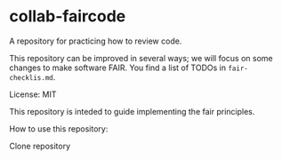 # collab-faircode
A repository for practicing how to review code.

This repository can be improved in several ways; we will focus on some changes to make software FAIR. You find a list of TODOs in `fair-checklis.md`.

License: MIT

This repository is inteded to guide implementing the fair principles.

How to use this repository:

Clone repository

